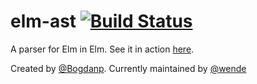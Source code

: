 # elm-ast [![Build Status](https://travis-ci.org/Bogdanp/elm-ast.svg)](https://travis-ci.org/Bogdanp/elm-ast)

A parser for Elm in Elm. See it in action [here][demo].


[demo]: http://bogdanp.github.io/elm-ast/example/


Created by [@Bogdanp](https://github.com/Bogdanp). Currently maintained by [@wende](https://github.com/wende)
